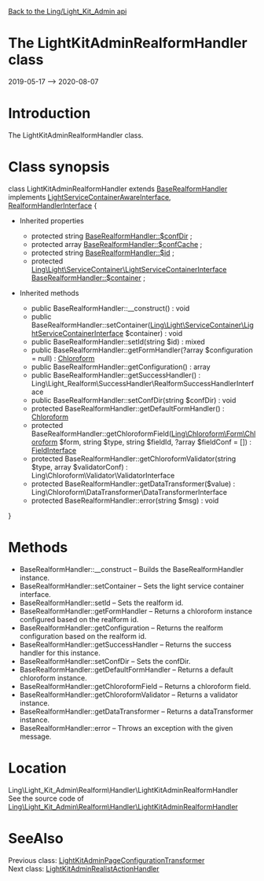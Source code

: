 [Back to the Ling/Light_Kit_Admin api](https://github.com/lingtalfi/Light_Kit_Admin/blob/master/doc/api/Ling/Light_Kit_Admin.md)



The LightKitAdminRealformHandler class
================
2019-05-17 --> 2020-08-07






Introduction
============

The LightKitAdminRealformHandler class.



Class synopsis
==============


class <span class="pl-k">LightKitAdminRealformHandler</span> extends [BaseRealformHandler](https://github.com/lingtalfi/Light_Realform/blob/master/doc/api/Ling/Light_Realform/Handler/BaseRealformHandler.md) implements [LightServiceContainerAwareInterface](https://github.com/lingtalfi/Light/blob/master/doc/api/Ling/Light/ServiceContainer/LightServiceContainerAwareInterface.md), [RealformHandlerInterface](https://github.com/lingtalfi/Light_Realform/blob/master/doc/api/Ling/Light_Realform/Handler/RealformHandlerInterface.md) {

- Inherited properties
    - protected string [BaseRealformHandler::$confDir](#property-confDir) ;
    - protected array [BaseRealformHandler::$confCache](#property-confCache) ;
    - protected string [BaseRealformHandler::$id](#property-id) ;
    - protected [Ling\Light\ServiceContainer\LightServiceContainerInterface](https://github.com/lingtalfi/Light/blob/master/doc/api/Ling/Light/ServiceContainer/LightServiceContainerInterface.md) [BaseRealformHandler::$container](#property-container) ;

- Inherited methods
    - public BaseRealformHandler::__construct() : void
    - public BaseRealformHandler::setContainer([Ling\Light\ServiceContainer\LightServiceContainerInterface](https://github.com/lingtalfi/Light/blob/master/doc/api/Ling/Light/ServiceContainer/LightServiceContainerInterface.md) $container) : void
    - public BaseRealformHandler::setId(string $id) : mixed
    - public BaseRealformHandler::getFormHandler(?array $configuration = null) : [Chloroform](https://github.com/lingtalfi/Chloroform/blob/master/doc/api/Ling/Chloroform/Form/Chloroform.md)
    - public BaseRealformHandler::getConfiguration() : array
    - public BaseRealformHandler::getSuccessHandler() : Ling\Light_Realform\SuccessHandler\RealformSuccessHandlerInterface
    - public BaseRealformHandler::setConfDir(string $confDir) : void
    - protected BaseRealformHandler::getDefaultFormHandler() : [Chloroform](https://github.com/lingtalfi/Chloroform/blob/master/doc/api/Ling/Chloroform/Form/Chloroform.md)
    - protected BaseRealformHandler::getChloroformField([Ling\Chloroform\Form\Chloroform](https://github.com/lingtalfi/Chloroform/blob/master/doc/api/Ling/Chloroform/Form/Chloroform.md) $form, string $type, string $fieldId, ?array $fieldConf = []) : [FieldInterface](https://github.com/lingtalfi/Chloroform/blob/master/doc/api/Ling/Chloroform/Field/FieldInterface.md)
    - protected BaseRealformHandler::getChloroformValidator(string $type, array $validatorConf) : Ling\Chloroform\Validator\ValidatorInterface
    - protected BaseRealformHandler::getDataTransformer($value) : Ling\Chloroform\DataTransformer\DataTransformerInterface
    - protected BaseRealformHandler::error(string $msg) : void

}






Methods
==============

- BaseRealformHandler::__construct &ndash; Builds the BaseRealformHandler instance.
- BaseRealformHandler::setContainer &ndash; Sets the light service container interface.
- BaseRealformHandler::setId &ndash; Sets the realform id.
- BaseRealformHandler::getFormHandler &ndash; Returns a chloroform instance configured based on the realform id.
- BaseRealformHandler::getConfiguration &ndash; Returns the realform configuration based on the realform id.
- BaseRealformHandler::getSuccessHandler &ndash; Returns the success handler for this instance.
- BaseRealformHandler::setConfDir &ndash; Sets the confDir.
- BaseRealformHandler::getDefaultFormHandler &ndash; Returns a default chloroform instance.
- BaseRealformHandler::getChloroformField &ndash; Returns a chloroform field.
- BaseRealformHandler::getChloroformValidator &ndash; Returns a validator instance.
- BaseRealformHandler::getDataTransformer &ndash; Returns a dataTransformer instance.
- BaseRealformHandler::error &ndash; Throws an exception with the given message.





Location
=============
Ling\Light_Kit_Admin\Realform\Handler\LightKitAdminRealformHandler<br>
See the source code of [Ling\Light_Kit_Admin\Realform\Handler\LightKitAdminRealformHandler](https://github.com/lingtalfi/Light_Kit_Admin/blob/master/Realform/Handler/LightKitAdminRealformHandler.php)



SeeAlso
==============
Previous class: [LightKitAdminPageConfigurationTransformer](https://github.com/lingtalfi/Light_Kit_Admin/blob/master/doc/api/Ling/Light_Kit_Admin/PageConfigurationTransformer/LightKitAdminPageConfigurationTransformer.md)<br>Next class: [LightKitAdminRealistActionHandler](https://github.com/lingtalfi/Light_Kit_Admin/blob/master/doc/api/Ling/Light_Kit_Admin/Realist/ActionHandler/LightKitAdminRealistActionHandler.md)<br>
